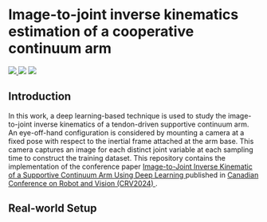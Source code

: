 # Image-to-joint inverse kinematics estimation of a cooperative continuum arm

<p align = 'left'>
    <a href="https://www.python.org/">
    <img src="https://img.shields.io/badge/Python-3.8-ff69b4.svg" />
    <a href= "https://www.tensorflow.org">
    <img src="https://img.shields.io/badge/Tensorflow-2.13.1-2BAF2B.svg" /></a>
    <a href="https://developer.nvidia.com/cuda-toolkit">
    <img src="https://img.shields.io/badge/CUDA-11.8-76B900.svg" /></a>
</p>





<!-- ## Table of Contents
The goal of this project is to solve the inverse kinematics of the supportive continuum arm presented in https://www.computerrobotvision.org/, in Guelph, Ontario, Canada in May 28th.
1. [Introduction](#introduction)
2. [Dataset Details](#dataset-details)
3. [Usage](#usage)
4. [Contributing](#contributing)
5. [License](#license) -->

## Introduction

In this work, a deep learning-based technique is used to study the image-to-joint inverse kinematics of a tendon-driven supportive continuum arm. An eye-off-hand configuration is considered by mounting a camera at a fixed pose with respect to the inertial frame attached at the arm base. This camera captures an image for each distinct joint variable at each sampling time to construct the training dataset. This repository contains the implementation of the conference paper  <a href="https://doi.org/10.21428/d82e957c.d8706a7c"> Image-to-Joint Inverse Kinematic of a Supportive Continuum Arm Using Deep Learning </a> published in <a href="https://www.computerrobotvision.org/2024/"> Canadian Conference on Robot and Vision (CRV2024) </a>.

## Real-world Setup
